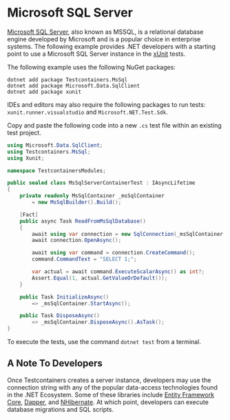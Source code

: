 # Microsoft SQL Server

[Microsoft SQL Server](https://www.microsoft.com/en-us/sql-server), also known as MSSQL, is a relational database engine developed by Microsoft and is a popular choice in enterprise systems. The following example provides .NET developers with a starting point to use a Microsoft SQL Server instance in the [xUnit][xunit] tests.

The following example uses the following NuGet packages:

```console title="Install the NuGet dependencies"
dotnet add package Testcontainers.MsSql
dotnet add package Microsoft.Data.SqlClient
dotnet add package xunit
```

IDEs and editors may also require the following packages to run tests: `xunit.runner.visualstudio` and `Microsoft.NET.Test.Sdk`.

Copy and paste the following code into a new `.cs` test file within an existing test project.

```csharp
using Microsoft.Data.SqlClient;
using Testcontainers.MsSql;
using Xunit;

namespace TestcontainersModules;

public sealed class MsSqlServerContainerTest : IAsyncLifetime
{
    private readonly MsSqlContainer _msSqlContainer
        = new MsSqlBuilder().Build();

    [Fact]
    public async Task ReadFromMsSqlDatabase()
    {
        await using var connection = new SqlConnection(_msSqlContainer.GetConnectionString());
        await connection.OpenAsync();

        await using var command = connection.CreateCommand();
        command.CommandText = "SELECT 1;";

        var actual = await command.ExecuteScalarAsync() as int?;
        Assert.Equal(1, actual.GetValueOrDefault());
    }

    public Task InitializeAsync()
        => _msSqlContainer.StartAsync();

    public Task DisposeAsync()
        => _msSqlContainer.DisposeAsync().AsTask();
}
```

To execute the tests, use the command `dotnet test` from a terminal.

## A Note To Developers

Once Testcontainers creates a server instance, developers may use the connection string with any of the popular data-access technologies found in the .NET Ecosystem. Some of these libraries include [Entity Framework Core](https://www.nuget.org/packages/Microsoft.EntityFrameworkCore), [Dapper](https://www.nuget.org/packages/Dapper), and [NHibernate](https://www.nuget.org/packages/NHibernate). At which point, developers can execute database migrations and SQL scripts.

[xunit]: https://xunit.net/
